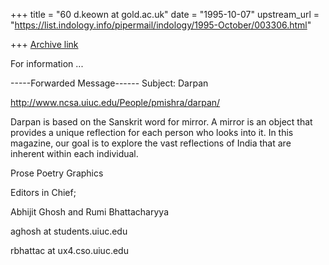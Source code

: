 +++
title = "60 d.keown at gold.ac.uk"
date = "1995-10-07"
upstream_url = "https://list.indology.info/pipermail/indology/1995-October/003306.html"

+++
[Archive link](https://list.indology.info/pipermail/indology/1995-October/003306.html)

For information ...

-----Forwarded Message------
Subject: Darpan

http://www.ncsa.uiuc.edu/People/pmishra/darpan/

Darpan is based on the Sanskrit word for mirror.  A mirror is an object
that provides a unique reflection for each person who looks into it.  In
this magazine, our goal is to explore the vast reflections of India that
are inherent within each individual. 

Prose
Poetry
Graphics


Editors in Chief;

Abhijit Ghosh and Rumi Bhattacharyya 

aghosh at students.uiuc.edu

rbhattac at ux4.cso.uiuc.edu








